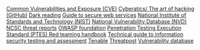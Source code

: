 [Common Vulnerabilities and Exposure (CVE)](https://cve.mitre.org/)
[Cyberatics/ The art of hacking (GitHub)](https://github.com/Cyberatics/The-Art-of-Hacking)
[Dark reading](https://www.darkreading.com/)
[Guide to secure web services](chrome-extension://efaidnbmnnnibpcajpcglclefindmkaj/https://nvlpubs.nist.gov/nistpubs/Legacy/SP/nistspecialpublication800-95.pdf)
[National Institute of Standards and Technology (NIST)](https://www.nist.gov/about-nist)
[National Vulnerability Database (NVD)](https://nvd.nist.gov/vuln)
[NCSC threat reports](https://www.ncsc.gov.uk/section/keep-up-to-date/threat-reports?q=&defaultTypes=report&sort=date%2Bdesc)
[OWASP foundation](https://owasp.org/)
[Penetration Testing Execution Standard (PTES)
Red teaming handbook](chrome-extension://efaidnbmnnnibpcajpcglclefindmkaj/https://assets.publishing.service.gov.uk/government/uploads/system/uploads/attachment_data/file/1027158/20210625-Red_Teaming_Handbook.pdf)
[Technical guide to information security testing and assessment](chrome-extension://efaidnbmnnnibpcajpcglclefindmkaj/https://nvlpubs.nist.gov/nistpubs/Legacy/SP/nistspecialpublication800-115.pdf)
[Tenable](https://www.tenable.com/research)
[Threatpost](https://threatpost.com/)
[Vulnerability database](https://vuldb.com/)
